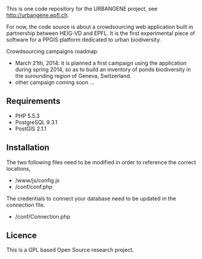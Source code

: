 This is one code repository for the URBANGENE project, see http://urbangene.epfl.ch. 

For now, the code source is about a crowdsourcing web application built in partnership between HEIG-VD and EPFL. It is the first experimental piece of software for a PPGIS platform dedicated to urban biodiversity. 

Crowdsourcing campaigns roadmap:
- March 21th, 2014: it is planned a first campaign using the application during spring 2014, so as to build an inventory of ponds biodiversity in the surounding region of Geneva, Switzerland.
- other campaign coming soon ...

## Requirements ##

- PHP 5.5.3
- PostgreSQL 9.3.1
- PostGIS 2.1.1

## Installation ##

The two following files need to be modified in order to reference the correct locations,

- /www/js/config.js
- /conf/conf.php

The credentials to connect your database need to be updated in the connection file.

- /conf/Connection.php

## Licence ##

This is a GPL based Open Source research project.
